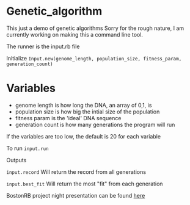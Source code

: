 Genetic_algorithm
=================
This just a demo of genetic algorithms
Sorry for the rough nature, I am currently working on making this a command line tool.

The runner is the input.rb file

Initialize
`Input.new(genome_length, population_size, fitness_param, generation_count)`

Variables
==========
+  genome length is how long the DNA, an array of 0,1, is
+  population size is how big the intial size of the population
+  fitness param is the 'ideal' DNA sequence
+  generation count is how many generations the program will run

If the variables are too low, the default is 20 for each variable


To run
`input.run`

Outputs


`input.record`
Will return the record from all generations

`input.best_fit`
Will return the most "fit" from each generation


BostonRB project night presentation can be found [here](https://docs.google.com/presentation/d/1C_bpFpV1lGyUNXcC5krNIiPVCo6tWNt9bnKvUxD2qDI/edit#slide=id.p)
